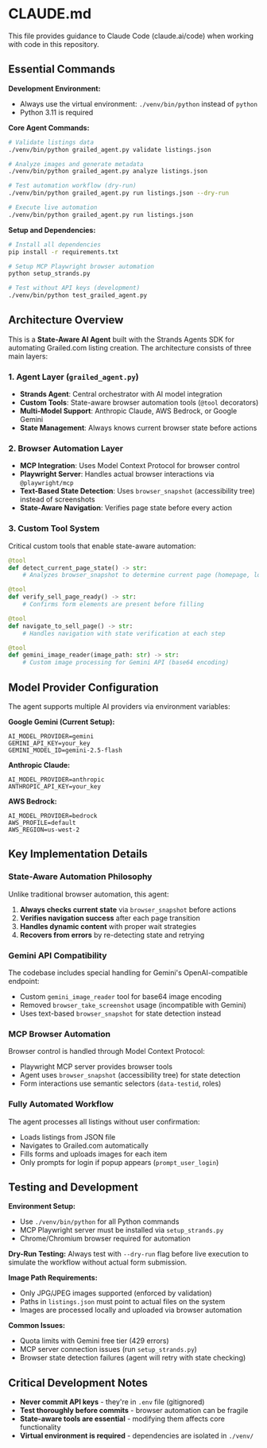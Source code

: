 # CLAUDE.md

This file provides guidance to Claude Code (claude.ai/code) when working with code in this repository.

## Essential Commands

**Development Environment:**
- Always use the virtual environment: `./venv/bin/python` instead of `python`
- Python 3.11 is required

**Core Agent Commands:**
```bash
# Validate listings data
./venv/bin/python grailed_agent.py validate listings.json

# Analyze images and generate metadata  
./venv/bin/python grailed_agent.py analyze listings.json

# Test automation workflow (dry-run)
./venv/bin/python grailed_agent.py run listings.json --dry-run

# Execute live automation
./venv/bin/python grailed_agent.py run listings.json
```

**Setup and Dependencies:**
```bash
# Install all dependencies
pip install -r requirements.txt

# Setup MCP Playwright browser automation
python setup_strands.py

# Test without API keys (development)
./venv/bin/python test_grailed_agent.py
```

## Architecture Overview

This is a **State-Aware AI Agent** built with the Strands Agents SDK for automating Grailed.com listing creation. The architecture consists of three main layers:

### 1. Agent Layer (`grailed_agent.py`)
- **Strands Agent**: Central orchestrator with AI model integration
- **Custom Tools**: State-aware browser automation tools (`@tool` decorators)
- **Multi-Model Support**: Anthropic Claude, AWS Bedrock, or Google Gemini
- **State Management**: Always knows current browser state before actions

### 2. Browser Automation Layer  
- **MCP Integration**: Uses Model Context Protocol for browser control
- **Playwright Server**: Handles actual browser interactions via `@playwright/mcp`
- **Text-Based State Detection**: Uses `browser_snapshot` (accessibility tree) instead of screenshots
- **State-Aware Navigation**: Verifies page state before every action

### 3. Custom Tool System
Critical custom tools that enable state-aware automation:

```python
@tool
def detect_current_page_state() -> str:
    # Analyzes browser_snapshot to determine current page (homepage, login, sell page, etc.)

@tool 
def verify_sell_page_ready() -> str:
    # Confirms form elements are present before filling

@tool
def navigate_to_sell_page() -> str:
    # Handles navigation with state verification at each step

@tool
def gemini_image_reader(image_path: str) -> str:
    # Custom image processing for Gemini API (base64 encoding)
```

## Model Provider Configuration

The agent supports multiple AI providers via environment variables:

**Google Gemini (Current Setup):**
```env
AI_MODEL_PROVIDER=gemini
GEMINI_API_KEY=your_key
GEMINI_MODEL_ID=gemini-2.5-flash
```

**Anthropic Claude:**
```env
AI_MODEL_PROVIDER=anthropic
ANTHROPIC_API_KEY=your_key
```

**AWS Bedrock:**
```env
AI_MODEL_PROVIDER=bedrock
AWS_PROFILE=default
AWS_REGION=us-west-2
```

## Key Implementation Details

### State-Aware Automation Philosophy
Unlike traditional browser automation, this agent:
1. **Always checks current state** via `browser_snapshot` before actions
2. **Verifies navigation success** after each page transition  
3. **Handles dynamic content** with proper wait strategies
4. **Recovers from errors** by re-detecting state and retrying

### Gemini API Compatibility
The codebase includes special handling for Gemini's OpenAI-compatible endpoint:
- Custom `gemini_image_reader` tool for base64 image encoding
- Removed `browser_take_screenshot` usage (incompatible with Gemini)
- Uses text-based `browser_snapshot` for state detection instead

### MCP Browser Automation
Browser control is handled through Model Context Protocol:
- Playwright MCP server provides browser tools
- Agent uses `browser_snapshot` (accessibility tree) for state detection
- Form interactions use semantic selectors (`data-testid`, roles)

### Fully Automated Workflow
The agent processes all listings without user confirmation:
- Loads listings from JSON file
- Navigates to Grailed.com automatically  
- Fills forms and uploads images for each item
- Only prompts for login if popup appears (`prompt_user_login`)

## Testing and Development

**Environment Setup:**
- Use `./venv/bin/python` for all Python commands
- MCP Playwright server must be installed via `setup_strands.py`
- Chrome/Chromium browser required for automation

**Dry-Run Testing:**
Always test with `--dry-run` flag before live execution to simulate the workflow without actual form submission.

**Image Path Requirements:**
- Only JPG/JPEG images supported (enforced by validation)
- Paths in `listings.json` must point to actual files on the system
- Images are processed locally and uploaded via browser automation

**Common Issues:**
- Quota limits with Gemini free tier (429 errors)
- MCP server connection issues (run `setup_strands.py`)
- Browser state detection failures (agent will retry with state checking)

## Critical Development Notes

- **Never commit API keys** - they're in `.env` file (gitignored)
- **Test thoroughly before commits** - browser automation can be fragile
- **State-aware tools are essential** - modifying them affects core functionality
- **Virtual environment is required** - dependencies are isolated in `./venv/`